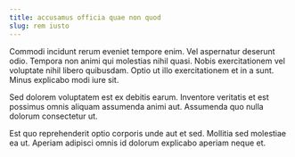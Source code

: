 ```yaml
---
title: accusamus officia quae non quod
slug: rem iusto
---
```


Commodi incidunt rerum eveniet tempore enim. Vel aspernatur deserunt odio. Tempora non animi qui molestias nihil quasi. Nobis exercitationem vel voluptate nihil libero quibusdam. Optio ut illo exercitationem et in a sunt. Minus explicabo modi iure sit.

Sed dolorem voluptatem est ex debitis earum. Inventore veritatis et est possimus omnis aliquam assumenda animi aut. Assumenda quo nulla dolorum consectetur ut.

Est quo reprehenderit optio corporis unde aut et sed. Mollitia sed molestiae ea ut. Aperiam adipisci omnis id dolorum explicabo aperiam neque et.
